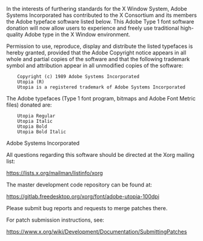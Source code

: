 In the interests of furthering standards for the X Window System, Adobe
Systems Incorporated has contributed to the X Consortium and its members
the Adobe typeface software listed below. This Adobe Type 1 font software
donation will now allow users to experience and freely use traditional
high-quality Adobe type in the X Window environment.

Permission to use, reproduce, display and distribute the listed typefaces
is hereby granted, provided that the Adobe Copyright notice appears in all
whole and partial copies of the software and that the following trademark
symbol and attribution appear in all unmodified copies of the software:

        Copyright (c) 1989 Adobe Systems Incorporated
        Utopia (R)
        Utopia is a registered trademark of Adobe Systems Incorporated

The Adobe typefaces (Type 1 font program, bitmaps and Adobe Font Metric
files) donated are:

        Utopia Regular
        Utopia Italic
        Utopia Bold
        Utopia Bold Italic


Adobe Systems Incorporated

All questions regarding this software should be directed at the
Xorg mailing list:

  https://lists.x.org/mailman/listinfo/xorg

The master development code repository can be found at:

  https://gitlab.freedesktop.org/xorg/font/adobe-utopia-100dpi

Please submit bug reports and requests to merge patches there.

For patch submission instructions, see:

  https://www.x.org/wiki/Development/Documentation/SubmittingPatches

